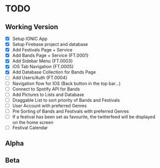 # TODO

## Working Version

- [x] Setup IONIC App
- [x] Setup Firebase project and database
- [x] Add Festivals Page + Service
- [x] Add Bands Page + Service {FT.0001}
- [x] Add Sidebar Menu {FT.0003}
- [x] iOS Tab Navigation {FT.0005} 
- [X] Add Database Collection for Bands Page
- [ ] Add Users/Auth {FT.0004}
- [ ] Navigation flow for IOS (Back button in the top bar...)
- [ ] Connect to Spotify API for Bands
- [ ] Add Pictures to Lists and Database
- [ ] Draggable List to sort priority of Bands and Festivals
- [ ] User Account with preferred Genres
- [ ] Pre Sorting of Bands and Festivals with preferred Genres
- [ ] If a festival has been set as favourite, the twitterfeed will be displayed on the home screen
- [ ] Festival Calendar

## Alpha

## Beta
